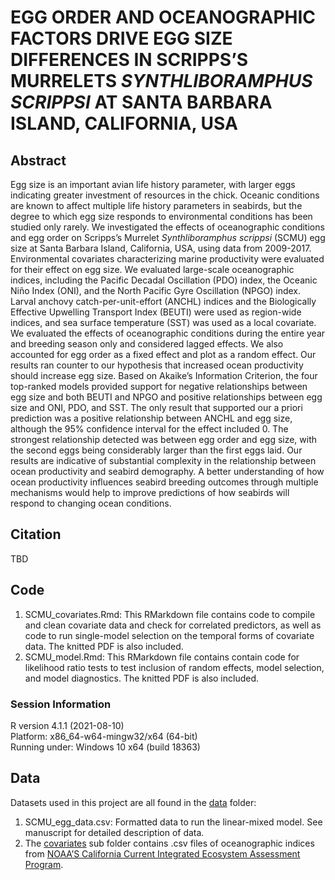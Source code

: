 
<!-- README.md is generated from README.Rmd. Please edit that file -->

# EGG ORDER AND OCEANOGRAPHIC FACTORS DRIVE EGG SIZE DIFFERENCES IN SCRIPPS’S MURRELETS *SYNTHLIBORAMPHUS SCRIPPSI* AT SANTA BARBARA ISLAND, CALIFORNIA, USA

## Abstract

Egg size is an important avian life history parameter, with larger eggs
indicating greater investment of resources in the chick. Oceanic
conditions are known to affect multiple life history parameters in
seabirds, but the degree to which egg size responds to environmental
conditions has been studied only rarely. We investigated the effects of
oceanographic conditions and egg order on Scripps’s Murrelet
*Synthliboramphus scrippsi* (SCMU) egg size at Santa Barbara Island,
California, USA, using data from 2009-2017. Environmental covariates
characterizing marine productivity were evaluated for their effect on
egg size. We evaluated large-scale oceanographic indices, including the
Pacific Decadal Oscillation (PDO) index, the Oceanic Niño Index (ONI),
and the North Pacific Gyre Oscillation (NPGO) index. Larval anchovy
catch-per-unit-effort (ANCHL) indices and the Biologically Effective
Upwelling Transport Index (BEUTI) were used as region-wide indices, and
sea surface temperature (SST) was used as a local covariate. We
evaluated the effects of oceanographic conditions during the entire year
and breeding season only and considered lagged effects. We also
accounted for egg order as a fixed effect and plot as a random effect.
Our results ran counter to our hypothesis that increased ocean
productivity should increase egg size. Based on Akaike’s Information
Criterion, the four top-ranked models provided support for negative
relationships between egg size and both BEUTI and NPGO and positive
relationships between egg size and ONI, PDO, and SST. The only result
that supported our a priori prediction was a positive relationship
between ANCHL and egg size, although the 95% confidence interval for the
effect included 0. The strongest relationship detected was between egg
order and egg size, with the second eggs being considerably larger than
the first eggs laid. Our results are indicative of substantial
complexity in the relationship between ocean productivity and seabird
demography. A better understanding of how ocean productivity influences
seabird breeding outcomes through multiple mechanisms would help to
improve predictions of how seabirds will respond to changing ocean
conditions.

## Citation

TBD

## Code

1.  SCMU\_covariates.Rmd: This RMarkdown file contains code to compile
    and clean covariate data and check for correlated predictors, as
    well as code to run single-model selection on the temporal forms of
    covariate data. The knitted PDF is also included.
2.  SCMU\_model.Rmd: This RMarkdown file contains contain code for
    likelihood ratio tests to test inclusion of random effects, model
    selection, and model diagnostics. The knitted PDF is also included.
    
### Session Information
R version 4.1.1 (2021-08-10)  
Platform: x86_64-w64-mingw32/x64 (64-bit)  
Running under: Windows 10 x64 (build 18363)  

## Data

Datasets used in this project are all found in the [data](data) folder:

1.  SCMU\_egg\_data.csv: Formatted data to run the linear-mixed model.
    See manuscript for detailed description of data.
2.  The [covariates](covariates) sub folder contains .csv files of
    oceanographic indices from [NOAA’S California Current Integrated
    Ecosystem Assessment
    Program](https://www.integratedecosystemassessment.noaa.gov/regions/california-current/cc-).
